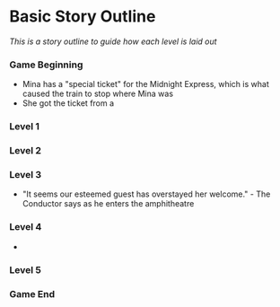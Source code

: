 # Basic Story Outline
*This is a story outline to guide how each level is laid out*

### Game Beginning
- Mina has a "special ticket" for the Midnight Express, which is what caused the train to stop where Mina was
- She got the ticket from a 

### Level 1

### Level 2

### Level 3
- "It seems our esteemed guest has overstayed her welcome." - The Conductor says as he enters the amphitheatre

### Level 4
- 

### Level 5

### Game End
